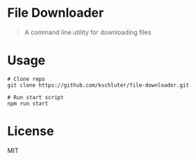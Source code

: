 # File Downloader

> A command line utility for downloading files

# Usage

```
# Clone repo
git clone https://github.com/kschluter/file-downloader.git

# Run start script
npm run start
```

# License
MIT